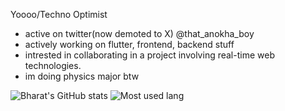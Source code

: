 Yoooo/Techno Optimist
- active on twitter(now demoted to X) @that_anokha_boy
- actively working on flutter, frontend, backend stuff
- intrested in collaborating in a project involving real-time web technologies.
- im doing physics major btw

![Bharat's GitHub stats](https://github-readme-stats.vercel.app/api?username=sonigeez&theme=shades-of-purple&show_icons=true&count_private=true)
![Most used lang](https://github-readme-stats.vercel.app/api/top-langs/?username=sonigeez&layout=compact&theme=buefy&hide_border=true)



<!--
**sonigeez/sonigeez** is a ✨ _special_ ✨ repository because its `README.md` (this file) appears on your GitHub profile.

Here are some ideas to get you started:

- 🔭 I’m currently working on ...
- 🌱 I’m currently learning ...
- 👯 I’m looking to collaborate on ...
- 🤔 I’m looking for help with ...
- 💬 Ask me about ...
- 📫 How to reach me: ...
- 😄 Pronouns: ...
- ⚡ Fun fact: ...
-->
